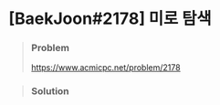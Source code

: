 # [BaekJoon#2178] 미로 탐색  



> ### Problem
>
> https://www.acmicpc.net/problem/2178



> ### Solution

```java

```

